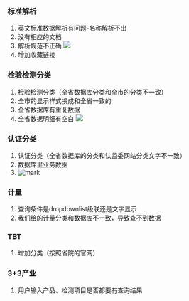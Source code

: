 ### 标准解析
1. 英文标准数据解析有问题-名称解析不出
2. 没有相应的文档
3. 解析规范不正确
![](https://gzh-1256606673.cos.ap-shanghai.myqcloud.com/20180611141244.png)
4. 增加收藏链接

### 检验检测分类
1. 检验检测分类（全省数据库分类和全市的分类不一致）
2. 全市的显示样式换成和全省一致的
3. 全省数据库有重复数据
4. 全省数据明细有空白
![](https://gzh-1256606673.cos.ap-shanghai.myqcloud.com/20180611145735.png)

### 认证分类
1. 认证分类（全省数据库的分类和认监委网站分类文字不一致）
2. 数据库里业务数据
3. ![mark](http://p39n65xck.bkt.clouddn.com/wechat/180611/3mLCjmiKlg.jpg)
<!--4. 全省数据库质量太差，无法列出机构基本信息以及认证能力，建议不用全省数据库-->

### 计量
1. 查询条件是dropdownlist级联还是文字显示
2. 我们给的计量分类和数据库不一致，导致查不到数据

### TBT
1. 增加分类（按照省院的官网）

### 3+3产业
1. 用户输入产品、检测项目是否都要有查询结果
